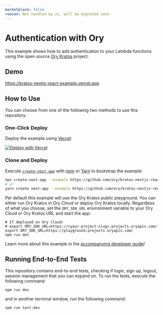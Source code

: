 ```yaml
---
marketplace: false
reason: Not handled by us, will be migrated soon
---
```


# Authentication with Ory

This example shows how to add authentication to your Lambda functions using the
open source [Ory Kratos](https://github.com/ory/kratos) project.

## Demo

https://kratos-nextjs-react-example.vercel.app

## How to Use

You can choose from one of the following two methods to use this repository:

### One-Click Deploy

Deploy the example using
[Vercel](https://vercel.com?utm_source=github&utm_medium=readme):

[![Deploy with Vercel](https://vercel.com/button)](https://vercel.com/new/clone?repository-url=https://github.com/vercel/examples/tree/main/edge-functions/auth-with-ory&env=NEXT_PUBLIC_CLERK_FRONTEND_API,CLERK_API_KEY,CLERK_JWT_KEY&project-name=clerk-authentication&repo-name=clerk-authentication)

### Clone and Deploy

Execute
[`create-next-app`](https://github.com/vercel/next.js/tree/canary/packages/create-next-app)
with [npm](https://docs.npmjs.com/cli/init) or
[Yarn](https://yarnpkg.com/lang/en/docs/cli/create/) to bootstrap the example:

```bash
npx create-next-app --example https://github.com/ory/kratos-nextjs-react-example auth-with-ory
# or
yarn create next-app --example https://github.com/ory/kratos-nextjs-react-example auth-with-ory
```

Per default this example will use the Ory Kratos public playground. You can
either run Ory Kratos in Ory Cloud or deploy Ory Kratos locally. Regardless of
what you choose, set the `ORY_SDK_URL` environment variable to your Ory Cloud or
Ory Kratos URL and start the app:

```shell
# If deployed on Ory Cloud:
# export ORY_SDK_URL=https://<your-project-slug>.projects.oryapis.com/
export ORY_SDK_URL=https://playground.projects.oryapis.com/
npm run dev
```

Learn more about this example in the
[accompanying developer guide](https://www.ory.sh/login-spa-react-nextjs-authentication-example-api/?utm_source=vercel&utm_medium=github&utm_campaign=auth-with-ory)!

## Running End-to-End Tests

This repository contains end-to-end tests, checking if login, sign up, logout,
session management that you can expand on. To run the tests, execute the
following command:

```shell
npm run dev
```

and in another terminal window, run the following command:

```shell
npm run test:dev
```
